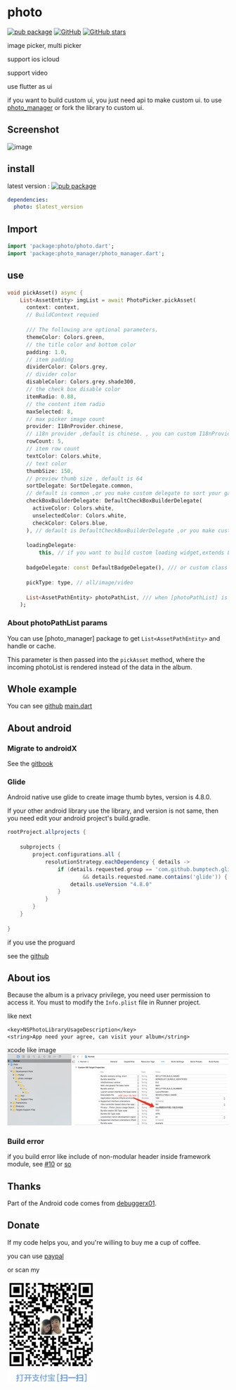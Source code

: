 # photo

[![pub package](https://img.shields.io/pub/v/photo.svg)](https://pub.dartlang.org/packages/photo)
[![GitHub](https://img.shields.io/github/license/CaiJingLong/flutter_photo.svg?style=flat-square)](https://github.com/CaiJingLong/flutter_photo)
[![GitHub stars](https://img.shields.io/github/stars/CaiJingLong/flutter_photo.svg?style=social&label=Stars)](https://github.com/CaiJingLong/flutter_photo)

image picker, multi picker

support ios icloud

support video

use flutter as ui

if you want to build custom ui, you just need api to make custom ui. to use [photo_manager](https://github.com/CaiJingLong/flutter_photo_manager) or fork the library to custom ui.

## Screenshot

![image](https://github.com/CaiJingLong/some_asset/blob/master/image_picker1.gif)

## install

latest version : [![pub package](https://img.shields.io/pub/v/photo.svg)](https://pub.dartlang.org/packages/photo)

```yaml
dependencies:
  photo: $latest_version
```

## Import

```dart
import 'package:photo/photo.dart';
import 'package:photo_manager/photo_manager.dart';
```

## use

```dart
void pickAsset() async {
    List<AssetEntity> imgList = await PhotoPicker.pickAsset(
      context: context,
      // BuildContext requied

      /// The following are optional parameters.
      themeColor: Colors.green,
      // the title color and bottom color
      padding: 1.0,
      // item padding
      dividerColor: Colors.grey,
      // divider color
      disableColor: Colors.grey.shade300,
      // the check box disable color
      itemRadio: 0.88,
      // the content item radio
      maxSelected: 8,
      // max picker image count
      provider: I18nProvider.chinese,
      // i18n provider ,default is chinese. , you can custom I18nProvider or use ENProvider()
      rowCount: 5,
      // item row count
      textColor: Colors.white,
      // text color
      thumbSize: 150,
      // preview thumb size , default is 64
      sortDelegate: SortDelegate.common,
      // default is common ,or you make custom delegate to sort your gallery
      checkBoxBuilderDelegate: DefaultCheckBoxBuilderDelegate(
        activeColor: Colors.white,
        unselectedColor: Colors.white,
        checkColor: Colors.blue,
      ), // default is DefaultCheckBoxBuilderDelegate ,or you make custom delegate to create checkbox

      loadingDelegate:
          this, // if you want to build custom loading widget,extends LoadingDelegate [see example/lib/main.dart]

      badgeDelegate: const DefaultBadgeDelegate(), /// or custom class extends [BadgeDelegate]

      pickType: type, // all/image/video

      List<AssetPathEntity> photoPathList, /// when [photoPathList] is not null , [pickType] invalid .
    );
```

### About photoPathList params

You can use [photo_manager] package to get `List<AssetPathEntity>` and handle or cache.

This parameter is then passed into the `pickAsset` method, where the incoming photoList is rendered instead of the data in the album.

## Whole example

You can see [github](https://github.com/caijinglong/flutter_photo/blob/master/example/) [main.dart](https://github.com/caijinglong/flutter_photo/blob/master/example/lib/main.dart)

## About android

### Migrate to androidX

See the [gitbook](https://caijinglong.gitbooks.io/migrate-flutter-to-androidx/content/)

### Glide

Android native use glide to create image thumb bytes, version is 4.8.0.

If your other android library use the library, and version is not same, then you need edit your android project's build.gradle.

```groovy
rootProject.allprojects {

    subprojects {
        project.configurations.all {
            resolutionStrategy.eachDependency { details ->
                if (details.requested.group == 'com.github.bumptech.glide'
                        && details.requested.name.contains('glide')) {
                    details.useVersion "4.8.0"
                }
            }
        }
    }

}
```

if you use the proguard

see the [github](https://github.com/bumptech/glide#proguard)

## About ios

Because the album is a privacy privilege, you need user permission to access it. You must to modify the `Info.plist` file in Runner project.

like next

```plist
<key>NSPhotoLibraryUsageDescription</key>
<string>App need your agree, can visit your album</string>
```

xcode like image
![in xcode](https://github.com/CaiJingLong/some_asset/blob/master/flutter_photo2.png)

### Build error

if you build error like include of non-modular header inside framework module, see [#10](https://github.com/CaiJingLong/flutter_photo/issues/10) or [so](https://stackoverflow.com/questions/27776497/include-of-non-modular-header-inside-framework-module)

## Thanks

Part of the Android code comes from [debuggerx01](https://github.com/debuggerx01).

## Donate

If my code helps you, and you're willing to buy me a cup of coffee.

you can use [paypal](https://paypal.me/caijinglong)

or scan my 

<img width="200px"  src="https://raw.githubusercontent.com/CaiJingLong/asset_for_picgo/master/20181228213953.png"/>

